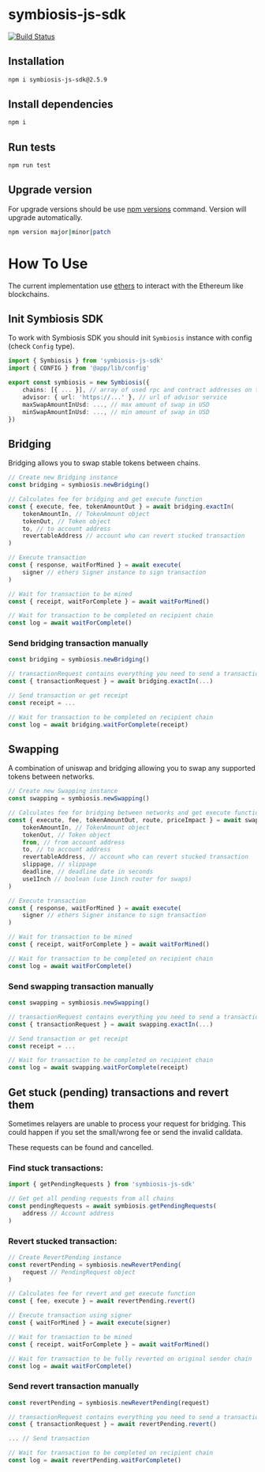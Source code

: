 # symbiosis-js-sdk

[![Build Status](https://drone.symbiosis.finance/api/badges/symbiosis-finance/sdk/status.svg)](https://drone.symbiosis.finance/symbiosis-finance/sdk)

## Installation

```bash
npm i symbiosis-js-sdk@2.5.9
```

## Install dependencies

```bash
npm i
```

## Run tests

```bash
npm run test
```

## Upgrade version

For upgrade versions should be use [npm versions](https://docs.npmjs.com/cli/v8/commands/npm-version) command. Version will upgrade automatically.

```bash
npm version major|minor|patch
```

# How To Use

The current implementation use [ethers](https://docs.ethers.io/v5/) to interact with the Ethereum like blockchains.

## Init Symbiosis SDK

To work with Symbiosis SDK you should init `Symbiosis` instance with config (check `Config` type).

```ts
import { Symbiosis } from 'symbiosis-js-sdk'
import { CONFIG } from '@app/lib/config'

export const symbiosis = new Symbiosis({
    chains: [{ ... }], // array of used rpc and contract addresses on that chains
    advisor: { url: 'https://...' }, // url of advisor service
    maxSwapAmountInUsd: ..., // max amount of swap in USD
    minSwapAmountInUsd: ..., // min amount of swap in USD
})
```

## Bridging

Bridging allows you to swap stable tokens between chains.

```ts
// Create new Bridging instance
const bridging = symbiosis.newBridging()

// Calculates fee for bridging and get execute function
const { execute, fee, tokenAmountOut } = await bridging.exactIn(
    tokenAmountIn, // TokenAmount object
    tokenOut, // Token object
    to, // to account address
    revertableAddress // account who can revert stucked transaction
)

// Execute transaction
const { response, waitForMined } = await execute(
    signer // ethers Signer instance to sign transaction
)

// Wait for transaction to be mined
const { receipt, waitForComplete } = await waitForMined()

// Wait for transaction to be completed on recipient chain
const log = await waitForComplete()
```

### Send bridging transaction manually

```ts
const bridging = symbiosis.newBridging()

// transactionRequest contains everything you need to send a transaction by yourself
const { transactionRequest } = await bridging.exactIn(...)

// Send transaction or get receipt
const receipt = ...

// Wait for transaction to be completed on recipient chain
const log = await bridging.waitForComplete(receipt)
```

## Swapping

A combination of uniswap and bridging allowing you to swap any supported tokens between networks.

```ts
// Create new Swapping instance
const swapping = symbiosis.newSwapping()

// Calculates fee for bridging between networks and get execute function
const { execute, fee, tokenAmountOut, route, priceImpact } = await swapping.exactIn(
    tokenAmountIn, // TokenAmount object
    tokenOut, // Token object
    from, // from account address
    to, // to account address
    revertableAddress, // account who can revert stucked transaction
    slippage, // slippage
    deadline, // deadline date in seconds
    use1Inch // boolean (use 1inch router for swaps)
)

// Execute transaction
const { response, waitForMined } = await execute(
    signer // ethers Signer instance to sign transaction
)

// Wait for transaction to be mined
const { receipt, waitForComplete } = await waitForMined()

// Wait for transaction to be completed on recipient chain
const log = await waitForComplete()
```

### Send swapping transaction manually

```ts
const swapping = symbiosis.newSwapping()

// transactionRequest contains everything you need to send a transaction by yourself
const { transactionRequest } = await swapping.exactIn(...)

// Send transaction or get receipt
const receipt = ...

// Wait for transaction to be completed on recipient chain
const log = await swapping.waitForComplete(receipt)
```

## Get stuck (pending) transactions and revert them

Sometimes relayers are unable to process your request for bridging. This could happen if you set the small/wrong fee or send the invalid calldata.

These requests can be found and cancelled.

### Find stuck transactions:

```ts
import { getPendingRequests } from 'symbiosis-js-sdk'

// Get get all pending requests from all chains
const pendingRequests = await symbiosis.getPendingRequests(
    address // Account address
)
```

### Revert stucked transaction:

```ts
// Create RevertPending instance
const revertPending = symbiosis.newRevertPending(
    request // PendingRequest object
)

// Calculates fee for revert and get execute function
const { fee, execute } = await revertPending.revert()

// Execute transaction using signer
const { waitForMined } = await execute(signer)

// Wait for transaction to be mined
const { receipt, waitForComplete } = await waitForMined()

// Wait for transaction to be fully reverted on original sender chain
const log = await waitForComplete()
```

### Send revert transaction manually

```ts
const revertPending = symbiosis.newRevertPending(request)

// transactionRequest contains everything you need to send a transaction by yourself
const { transactionRequest } = await revertPending.revert()

... // Send transaction

// Wait for transaction to be completed on recipient chain
const log = await revertPending.waitForComplete()
```

